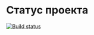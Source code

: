 # Статус проекта
[![Build status](https://ci.appveyor.com/api/projects/status/6kg10urdmot1f3gu?svg=true)](https://ci.appveyor.com/project/Alexeenkov/homework-ahj-2-1)